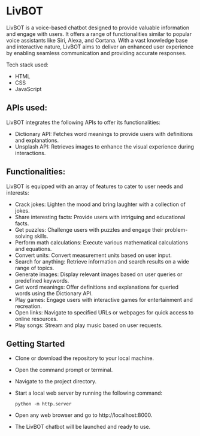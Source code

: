 # LivBOT

LivBOT is a voice-based chatbot designed to provide valuable information and engage with users. It offers a range of functionalities similar to popular voice assistants like Siri, Alexa, and Cortana. With a vast knowledge base and interactive nature, LivBOT aims to deliver an enhanced user experience by enabling seamless communication and providing accurate responses.

Tech stack used:
  -  HTML
  -  CSS
  -  JavaScript

## APIs used:

LivBOT integrates the following APIs to offer its functionalities:

  -  Dictionary API: Fetches word meanings to provide users with definitions and explanations.
  -  Unsplash API: Retrieves images to enhance the visual experience during interactions.

## Functionalities:

LivBOT is equipped with an array of features to cater to user needs and interests:

  -  Crack jokes: Lighten the mood and bring laughter with a collection of jokes.
  -  Share interesting facts: Provide users with intriguing and educational facts.
  -  Get puzzles: Challenge users with puzzles and engage their problem-solving skills.
  -  Perform math calculations: Execute various mathematical calculations and equations.
  -  Convert units: Convert measurement units based on user input.
  -  Search for anything: Retrieve information and search results on a wide range of topics.
  -  Generate images: Display relevant images based on user queries or predefined keywords.
  -  Get word meanings: Offer definitions and explanations for queried words using the Dictionary API.
  -  Play games: Engage users with interactive games for entertainment and recreation.
  -  Open links: Navigate to specified URLs or webpages for quick access to online resources.
  -  Play songs: Stream and play music based on user requests.

## Getting Started

  -  Clone or download the repository to your local machine.
  -  Open the command prompt or terminal.
  -  Navigate to the project directory.
  -  Start a local web server by running the following command:

      ```shell
      python -m http.server
      
  -  Open any web browser and go to http://localhost:8000.
  -  The LivBOT chatbot will be launched and ready to use.
